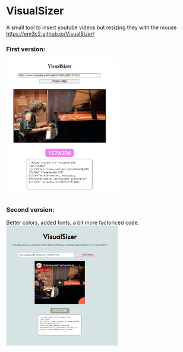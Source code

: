 # VisualSizer
A small tool to insert youtube videos but resizing they with the mouse
https://em3c2.github.io/VisualSizer/


### First version:
<img width="300px" src="./img/iter.png">

### Second version:
Better colors, added fonts, a bit more factoriced code.
<img width="300px" src="./img/iter2.png">